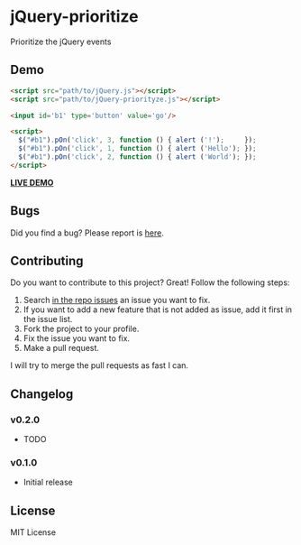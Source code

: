 jQuery-prioritize
=================

Prioritize the jQuery events

## Demo

```HTML
<script src="path/to/jQuery.js"></script>
<script src="path/to/jQuery-priorityze.js"></script>

<input id='b1' type='button' value='go'/>

<script>
  $("#b1").pOn('click', 3, function () { alert ('!');     });
  $("#b1").pOn('click', 1, function () { alert ('Hello'); });
  $("#b1").pOn('click', 2, function () { alert ('World'); });
</script>
```

[**LIVE DEMO**](http://jsfiddle.net/VxAVs/)

## Bugs
Did you find a bug? Please report is [here](https://github.com/IonicaBizau/jQuery-prioritize/issues).

## Contributing
Do you want to contribute to this project? Great! Follow the following steps:

 1. Search [in the repo issues](https://github.com/IonicaBizau/jQuery-prioritize/issues) an issue you want to fix.
 1. If you want to add a new feature that is not added as issue, add it first in the issue list.
 1. Fork the project to your profile.
 1. Fix the issue you want to fix.
 1. Make a pull request.

I will try to merge the pull requests as fast I can.

## Changelog

### v0.2.0
 - TODO

### v0.1.0
 - Initial release

## License
MIT License
